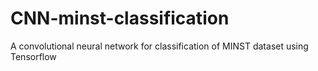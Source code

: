 # CNN-minst-classification
A convolutional neural network for classification of MINST dataset using Tensorflow
